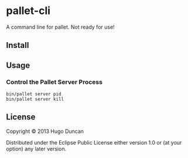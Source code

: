 # pallet-cli

A command line for pallet.  Not ready for use!

## Install

## Usage

### Control the Pallet Server Process

    bin/pallet server pid
    bin/pallet server kill

## License

Copyright © 2013 Hugo Duncan

Distributed under the Eclipse Public License either version 1.0 or (at
your option) any later version.
